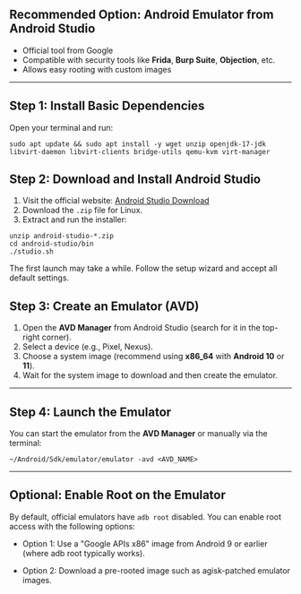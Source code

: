 
## Recommended Option: Android Emulator from Android Studio

- Official tool from Google
- Compatible with security tools like **Frida**, **Burp Suite**, **Objection**, etc.
- Allows easy rooting with custom images


---

## Step 1: Install Basic Dependencies

Open your terminal and run:
```
sudo apt update && sudo apt install -y wget unzip openjdk-17-jdk libvirt-daemon libvirt-clients bridge-utils qemu-kvm virt-manager
```

## Step 2: Download and Install Android Studio

1. Visit the official website: [Android Studio Download](https://developer.android.com/studio)
2. Download the `.zip` file for Linux.
3. Extract and run the installer:
```
unzip android-studio-*.zip
cd android-studio/bin
./studio.sh
```
The first launch may take a while. Follow the setup wizard and accept all default settings.

## Step 3: Create an Emulator (AVD)

1. Open the **AVD Manager** from Android Studio (search for it in the top-right corner).
2. Select a device (e.g., Pixel, Nexus).
3. Choose a system image (recommend using **x86_64** with **Android 10** or **11**).
4. Wait for the system image to download and then create the emulator.


---

## Step 4: Launch the Emulator

You can start the emulator from the **AVD Manager** or manually via the terminal:
```
~/Android/Sdk/emulator/emulator -avd <AVD_NAME>
```

---

## Optional: Enable Root on the Emulator

By default, official emulators have `adb root` disabled. You can enable root access with the following options:

- Option 1: Use a "Google APIs x86" image from Android 9 or earlier (where adb root typically works).

- Option 2: Download a pre-rooted image such as agisk-patched emulator images.
